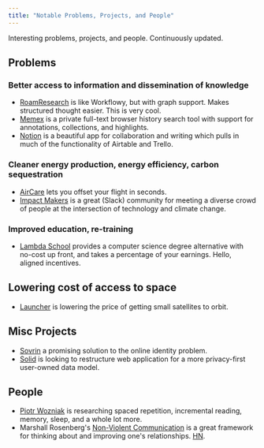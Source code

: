 ```yaml
---
title: "Notable Problems, Projects, and People"
---
```


Interesting problems, projects, and people. Continuously updated.

## Problems
### Better access to information and dissemination of knowledge
- [RoamResearch](https://roamresearch.com/) is like Workflowy, but with graph support. Makes structured thought easier. This is very cool.
- [Memex](https://worldbrain.io/) is a private full-text browser history search tool with support for annotations, collections, and highlights.
- [Notion](https://www.notion.so/) is a beautiful app for collaboration and writing which pulls in much of the functionality of Airtable and Trello.

### Cleaner energy production, energy efficiency, carbon sequestration 
- [AirCare](https://get.air.care/) lets you offset your flight in seconds.
- [Impact Makers](https://techimpactmakers.com/) is a great (Slack) community for meeting a diverse crowd of people at the intersection of technology and climate change.

### Improved education, re-training
- [Lambda School](https://lambdaschool.com/) provides a computer science degree alternative with no-cost up front, and takes a percentage of your earnings. Hello, aligned incentives.

## Lowering cost of access to space
- [Launcher](https://launcherspace.com/) is lowering the price of getting small satellites to orbit.

## Misc Projects
- [Sovrin](https://roamresearch.com/) a promising solution to the online identity problem. 
- [Solid](https://solid.mit.edu/) is looking to restructure web application for a more privacy-first user-owned data model.

## People
- [Piotr Wozniak](https://supermemo.guru/wiki/Piotr_Wozniak) is researching spaced repetition, incremental reading, memory, sleep, and a whole lot more.
- Marshall Rosenberg's [Non-Violent Communication](https://en.wikipedia.org/wiki/Nonviolent_Communication) is a great framework for thinking about and improving one's relationships. [HN](https://news.ycombinator.com/item?id=21263894).